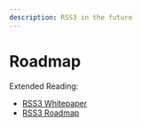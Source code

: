 ```yaml
---
description: RSS3 in the future
---
```


# Roadmap

<!-- TODO: add the roadmap from https://rss3.wiki/network/roadmap.html -->

Extended Reading:

- [RSS3 Whitepaper](/assets/RSS3-Whitepaper.pdf)
- [RSS3 Roadmap](https://rss3.notion.site/11-The-RSS3-Roadmap-3c1c4dce0c3f4096880e930371a636a6)
